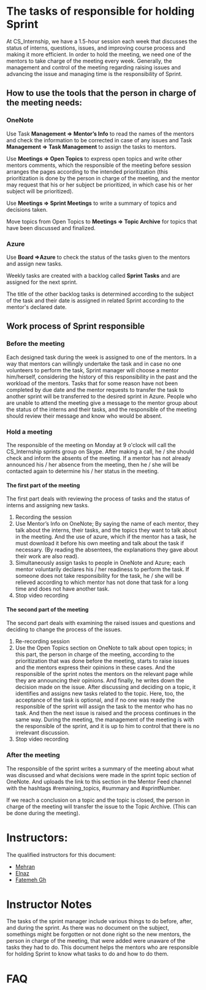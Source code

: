 # The tasks of responsible for holding Sprint

At CS_Internship, we have a 1.5-hour session each week that discusses the status of interns, questions, issues, and improving course process and making it more efficient. In order to hold the meeting, we need one of the mentors to take charge of the meeting every week. Generally, the management and control of the meeting regarding raising issues and advancing the issue and managing time is the responsibility of Sprint.

## How to use the tools that the person in charge of the meeting needs:

###  OneNote

Use Task **Management => Mentor’s Info** to read the names of the mentors and check the information to be corrected in case of any issues and Task **Management => Task Management** to assign the tasks to mentors. 

Use **Meetings => Open Topics** to express open topics and write other mentors comments, which the responsible of the meeting before session arranges the pages according to the intended prioritization (this prioritization is done by the person in charge of the meeting, and the mentor may request that his or her subject be prioritized, in which case his or her subject will be prioritized).

Use **Meetings => Sprint Meetings** to write a summary of topics and decisions taken.

Move topics from Open Topics to **Meetings => Topic Archive** for topics that have been discussed and finalized.

### Azure

Use **Board =>Azure** to check the status of the tasks given to the mentors and assign new tasks.

Weekly tasks are created with a backlog called **Sprint Tasks** and are assigned for the next sprint.

The title of the other backlog tasks is determined according to the subject of the task and their date is assigned in related Sprint according to the mentor's declared date.

## Work process of Sprint responsible

### Before the meeting

Each designed task during the week is assigned to one of the mentors. In a way that mentors can willingly undertake the task and in case no one volunteers to perform the task, Sprint manager will choose a mentor him/herself, considering the history of this responsibility in the past and the workload of the mentors.
Tasks that for some reason have not been completed by due date and the mentor requests to transfer the task to another sprint will be transferred to the desired sprint in Azure.
People who are unable to attend the meeting give a message to the mentor group about the status of the interns and their tasks, and the responsible of the meeting should review their message and know who would be absent.

### Hold a meeting 

The responsible of the meeting on Monday at 9 o'clock will call the CS_Internship sprints group on Skype.
After making a call, he / she should check and inform the absents of the meeting.
If a mentor has not already announced his / her absence from the meeting, then he / she will be contacted again to determine his / her status in the meeting.

#### The first part of the meeting

The first part deals with reviewing the process of tasks and the status of interns and assigning new tasks.

1.	Recording the session
2.	Use Mentor’s Info on OneNote; By saying the name of each mentor, they talk about the interns, their tasks, and the topics they want to talk about in the meeting. And the use of azure, which if the mentor has a task, he must download it before his own meeting and talk about the task if necessary. (By reading the absentees, the explanations they gave about their work are also read).
3.	Simultaneously assign tasks to people in OneNote and Azure; each mentor voluntarily declares his / her readiness to perform the task. If someone does not take responsibility for the task, he / she will be relieved according to which mentor has not done that task for a long time and does not have another task.
4.	Stop video recording

#### The second part of the meeting

The second part deals with examining the raised issues and questions and deciding to change the process of the issues.

1.	Re-recording session
2.	Use the Open Topics section on OneNote to talk about open topics; in this part, the person in charge of the meeting, according to the prioritization that was done before the meeting, starts to raise issues and the mentors express their opinions in these cases. And the responsible of the sprint notes the mentors on the relevant page while they are announcing their opinions. And finally, he writes down the decision made on the issue. After discussing and deciding on a topic, it identifies and assigns new tasks related to the topic. Here, too, the acceptance of the task is optional, and if no one was ready the responsible of the sprint will assign the task to the mentor who has no task. And then the next issue is raised and the process continues in the same way. During the meeting, the management of the meeting is with the responsible of the sprint, and it is up to him to control that there is no irrelevant discussion.
3.	Stop video recording

### After the meeting

The responsible of the sprint writes a summary of the meeting about what was discussed and what decisions were made in the sprint topic section of OneNote. And uploads the link to this section in the Mentor Feed channel with the hashtags #remaining_topics, #summary and #sprintNumber.

If we reach a conclusion on a topic and the topic is closed, the person in charge of the meeting will transfer the issue to the Topic Archive. (This can be done during the meeting).

# Instructors:
The qualified instructors for this document:
 - [Mehran](https://mehrandvd.me)
 - [Elnaz](https://github.com/elnaznasiri)
 - [Fatemeh Gh](https://github.com/FATEMEH9725)


# Instructor Notes
The tasks of the sprint manager include various things to do before, after, and during the sprint. As there was no document on the subject, somethings might be forgotten or not done right so the new mentors, the person in charge of the meeting, that were added were unaware of the tasks they had to do. This document helps the mentors who are responsible for holding Sprint to know what tasks to do and how to do them.

# FAQ
